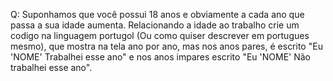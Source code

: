 Q: Suponhamos que você possui 18 anos e obviamente a cada ano que passa a sua idade aumenta. Relacionando a idade ao trabalho crie um codigo na linguagem portugol (Ou como quiser descrever em portugues mesmo), que mostra na tela ano por ano, mas nos anos pares, é escrito "Eu 'NOME' Trabalhei esse ano" e nos anos impares escrito "Eu 'NOME' Não trabalhei esse ano".


